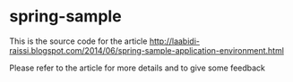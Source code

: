 spring-sample
=============

This is the source code for the article 
http://laabidi-raissi.blogspot.com/2014/06/spring-sample-application-environment.html

Please refer to the article for more details and to give some feedback

